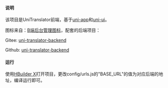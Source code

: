 #### 说明

该项目是UniTranslator前端，基于[uni-app](https://uniapp.dcloud.io)和[uni-ui](https://uniapp.dcloud.io/component/uniui/uni-ui)。

图标来自：[B端后台管理图标](https://www.iconfont.cn/collections/detail?spm=a313x.7781069.1998910419.dc64b3430&cid=25920)，配套的后端项目：

Gitee: [uni-translator-backend](https://gitee.com/youyouzhang/uni-translator-backend)

Github: [uni-translator-backend](https://github.com/zhangfh-cq/uni-translator-backend)

#### 运行

使用[HBuilder X](https://www.dcloud.io/hbuilderx.html)打开项目，更改config/urls.js的"BASE_URL"的值为对应后端的地址，编译运行即可。